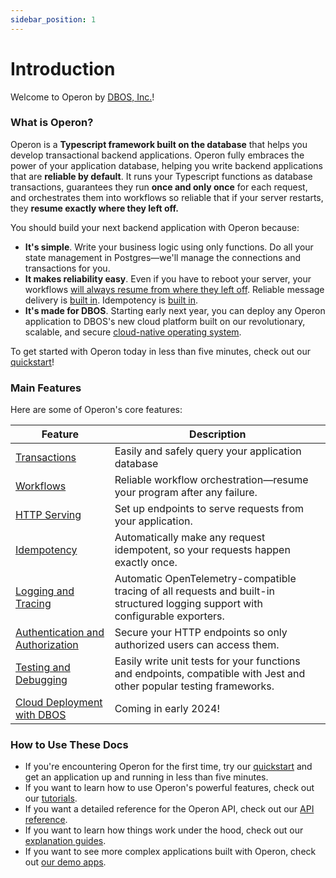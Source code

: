 ```yaml
---
sidebar_position: 1
---
```


# Introduction

Welcome to Operon by [DBOS, Inc.](https://dbos.dev)!

### What is Operon?

Operon is a **Typescript framework built on the database** that helps you develop transactional backend applications.
Operon fully embraces the power of your application database, helping you write backend applications that are **reliable by default**.
It runs your Typescript functions as database transactions, guarantees they run **once and only once** for each request, and orchestrates them into workflows so reliable that if your server restarts, they **resume exactly where they left off.**

You should build your next backend application with Operon because:

- **It's simple**.  Write your business logic using only functions.  Do all your state management in Postgres&#8212;we'll manage the connections and transactions for you.
- **It makes reliability easy**.  Even if you have to reboot your server, your workflows [will always resume from where they left off](./tutorials/workflow-tutorial#reliability-guarantees).  Reliable message delivery is [built in](./tutorials/workflow-communication-tutorial#reliability-guarantees-1). Idempotency is [built in](./tutorials/idempotency-tutorial).
- **It's made for DBOS**.  Starting early next year, you can deploy any Operon application to DBOS's new cloud platform built on our revolutionary, scalable, and secure [cloud-native operating system](https://dbos.dev).

To get started with Operon today in less than five minutes, check out our [quickstart](./getting-started/quickstart)!

### Main Features

Here are some of Operon's core features:

| Feature                                                                       | Description
| ----------------------------------------------------------------------------- | ------------------------------------------------------------------------------------------------------------------------- |
| [Transactions](./tutorials/transaction-tutorial)                              | Easily and safely query your application database
| [Workflows](./tutorials/workflow-tutorial)                                    | Reliable workflow orchestration&#8212;resume your program after any failure.
| [HTTP Serving](./tutorials/http-serving-tutorial)                              | Set up endpoints to serve requests from your application.
| [Idempotency](./tutorials/idempotency-tutorial)                               | Automatically make any request idempotent, so your requests happen exactly once.
| [Logging and Tracing](./tutorials/logging)                                    | Automatic OpenTelemetry-compatible tracing of all requests and built-in structured logging support with configurable exporters.
| [Authentication and Authorization](./tutorials/authentication-authorization)  | Secure your HTTP endpoints so only authorized users can access them.
| [Testing and Debugging](./tutorials/testing-tutorial)                         | Easily write unit tests for your functions and endpoints, compatible with Jest and other popular testing frameworks.
| [Cloud Deployment with DBOS](https://dbos.dev)                                | Coming in early 2024!


### How to Use These Docs

- If you're encountering Operon for the first time, try our [quickstart](./getting-started/quickstart) and get an application up and running in less than five minutes.
- If you want to learn how to use Operon's powerful features, check out our [tutorials](./category/tutorials).
- If you want a detailed reference for the Operon API, check out our [API reference](./category/reference).
- If you want to learn how things work under the hood, check out our [explanation guides](./category/concepts-and-explanations).
- If you want to see more complex applications built with Operon, check out [our demo apps](./tutorials/demo-apps).